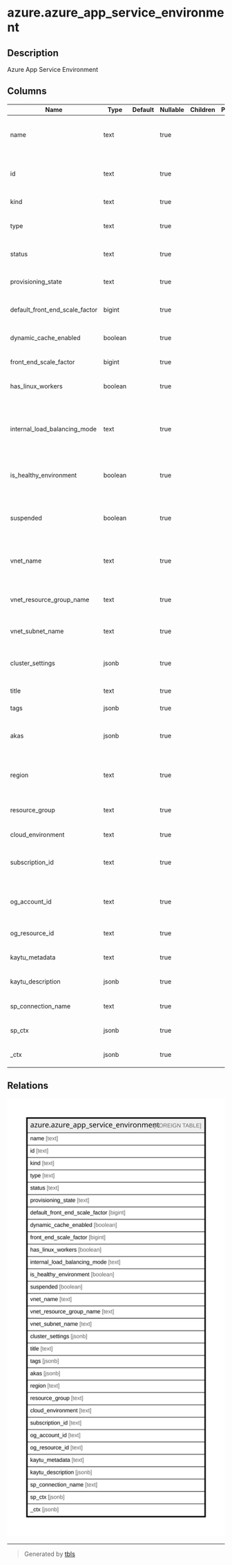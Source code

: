 # azure.azure_app_service_environment

## Description

Azure App Service Environment

## Columns

| Name | Type | Default | Nullable | Children | Parents | Comment |
| ---- | ---- | ------- | -------- | -------- | ------- | ------- |
| name | text |  | true |  |  | The friendly name that identifies the app service environment |
| id | text |  | true |  |  | Contains ID to identify an app service environment uniquely |
| kind | text |  | true |  |  | Contains the kind of the resource |
| type | text |  | true |  |  | The resource type of the app service environment |
| status | text |  | true |  |  | Current status of the App Service Environment |
| provisioning_state | text |  | true |  |  | Provisioning state of the App Service Environment |
| default_front_end_scale_factor | bigint |  | true |  |  | Default Scale Factor for FrontEnds |
| dynamic_cache_enabled | boolean |  | true |  |  | Indicates whether the dynamic cache is enabled or not |
| front_end_scale_factor | bigint |  | true |  |  | Scale factor for front-ends |
| has_linux_workers | boolean |  | true |  |  | Indicates whether an ASE has linux workers or not |
| internal_load_balancing_mode | text |  | true |  |  | Specifies which endpoints to serve internally in the Virtual Network for the App Service Environment |
| is_healthy_environment | boolean |  | true |  |  | Indicates whether the App Service Environment is healthy |
| suspended | boolean |  | true |  |  | Indicates whether the App Service Environment is suspended or not |
| vnet_name | text |  | true |  |  | Name of the Virtual Network for the App Service Environment |
| vnet_resource_group_name | text |  | true |  |  | Name of the resource group where the virtual network is created |
| vnet_subnet_name | text |  | true |  |  | Name of the subnet of the virtual network |
| cluster_settings | jsonb |  | true |  |  | Custom settings for changing the behavior of the App Service Environment. |
| title | text |  | true |  |  | Title of the resource. |
| tags | jsonb |  | true |  |  | A map of tags for the resource. |
| akas | jsonb |  | true |  |  | Array of globally unique identifier strings (also known as) for the resource. |
| region | text |  | true |  |  | The Azure region/location in which the resource is located. |
| resource_group | text |  | true |  |  | The resource group which holds this resource. |
| cloud_environment | text |  | true |  |  | The Azure Cloud Environment. |
| subscription_id | text |  | true |  |  | The Azure Subscription ID in which the resource is located. |
| og_account_id | text |  | true |  |  | The Platform Account ID in which the resource is located. |
| og_resource_id | text |  | true |  |  | The unique ID of the resource in opengovernance. |
| kaytu_metadata | text |  | true |  |  | Platform Metadata of the Azure resource. |
| kaytu_description | jsonb |  | true |  |  | The full model description of the resource |
| sp_connection_name | text |  | true |  |  | Steampipe connection name. |
| sp_ctx | jsonb |  | true |  |  | Steampipe context in JSON form. |
| _ctx | jsonb |  | true |  |  | Steampipe context in JSON form. |

## Relations

![er](azure.azure_app_service_environment.svg)

---

> Generated by [tbls](https://github.com/k1LoW/tbls)
